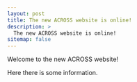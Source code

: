 ```yaml
---
layout: post
title: The new ACROSS website is online!
description: >
  The new ACROSS website is online!
sitemap: false
---
```


Welcome to the new ACROSS website!

Here there is some information.
